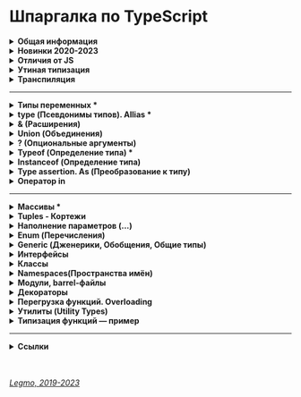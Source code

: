 <h1>Шпаргалка по TypeScript</h1>

[//]: # (Общая информация)
<details><summary><b>Общая информация</b></summary><p>

- Разрабатывается с конца 2012
- Разрабатывается в Microsoft, но OpenSource
- Андерс Хейлсберг — создатель таких языков как Delphi, C#
- Angular 2+ и Vue3 полностью написаны на TypeScript

- **Что это**
  - Типизированное надмножество JavaScript — любая программа на JS является программой на TypeScript. Код на TS
    компилируется в JS.
  - Строго типизированный и компилируемый язык (ближе к Java, C# и другим строго типизированным языкам).

- **Зачем**
  - Строгая типизация уменьшает количество потенциальных ошибок, которые могли бы возникнуть при разработке на JavaScript.
  - Реализует в JS многие концепции, которые свойственны объектно-ориентированным языкам, как, например, наследование,
    полиморфизм, инкапсуляция и модификаторы доступа и так далее.
  - Позволяет быстрее и проще писать большие сложные комплексные программы. Их легче поддерживать, развивать,
    масштабировать и тестировать, чем на стандартном JavaScript.

<br></p>
</details>

[//]: # (Новинки 2020-2023)
<details><summary><b>Новинки 2020-2023</b></summary><p>

  - **2023 (TS 5.0)**
    - Функции-декораторы 
      - позволяют добавить дополнительное поведение классу, методу, свойству.
    - Const для типов параметров функций 
      - можно работать с типом, который передаём в дженерик, как с литералом.
    - Улучшения в работе с Enum 
      - при создании enum каждому его ключу присваивается числовое значение, соответствующее его порядковому номеру, начиная с 0.
      - теперь при передаче значения которого нет в перечислении, появляется ошибка:
      - все перечисления теперь рассматриваются как объединённые перечисления
    - Поддержка нескольких конфигурационных файлов 
      - теперь можно подключать N сторонних конфигурационных файлов, указав путь до них в поле `extends`
    - Оптимизация TS 
      - ускорение работы и установки TS
  - **2022 (TS 4.9)**
    - Оператор `satisfies`
      - проверка соответствие выражения некоторому типу, не меняя сам тип. Помогает при работе с объектами со смешанными типами данных.
    - Оператор `in` вызывает меньше ошибок
      - теперь вызывает меньше ошибок при сужении типов. `In` решает вопросы при проверке наличия св-ва у объекта и отделения этих типов друг от друга.
    - Использование ключевого слова `auto-accessor` в классах
      - синтаксический сахар для создания get и set методов приватного свойства.
    - Прямое сравнение с `NaN` теперь запрещено, выдает ошибку
    - Новы команды управления импортами в редакторе кода
      - "Удалить неиспользуемые импорты" (Remove unused imports) 
      - "Сортировать импорты" (Sort imports)
    - Улучшение производительности
  - **2020-2022**
    - Утилиты типов / Utility types
    - Условные типы / Conditional types
    - Вывод типов с помощью условных типов
    - Необязательные и прочие (rest) элементы кортежа
    - Абстрактные классы / Abstract classes
    - Сигнатуры конструктора / Construct signatures
    - Утилита типа ConstructorParameters
    - Типы вариативных кортежей / Variadic tuple types
    - Помеченные элементы кортежа / Labeled tuple elements
    - Вывод типа свойства класса из конструктора
    - Поддержка тега deprecated JSDoc
    - Типы шаблонных литералов / Template literal types
    - Рекурсивные условные типы
    - Поддержка тега see JSDoc
    - explainFiles
    - Явное определение неиспользуемых переменных
    - Разделение типов аксессоров
    - override
    - Статические сигнатуры доступа по индексу / Static index signatures
    - Поддержка тега link JSDoc
    - exactOptionalPropertyTypes
    - Утилита типа Awaited
    - Модификатор type в именованном импорте
    - Утверждения const / const assertions
    - Автозавершение методов классов
    - Улучшение вывода типов при доступе по индексу
    - Флаг CLI --generateTrace
    - Поддержка модулей ES в Node.js
    - Поле type файла package.json
    - Выражения инстанцирования / Instantiation expressions
    - extends и infer
    - Опциональные аннотации вариативности для параметров типов
    - Кастомизация разрешения модулей
    - Переход к определению источника / Go to source definition

  - **Ссылки**
    - [Habr — TypeScript 5.0 и 4.9: оцениваем и сравниваем изменения (2023)](https://habr.com/ru/companies/simbirsoft/articles/740224/)
    - [Habr — TypeScript 4.9: что нас ожидает (2022)](https://habr.com/ru/companies/surfstudio/articles/695900/)
    - [Habr — Возможности JavaScript и TypeScript последних лет. Часть 2](https://habr.com/ru/companies/timeweb/articles/723332/)

<br></p>
</details>

[//]: # (Отличия от JS)
<details><summary><b>Отличия от JS</b></summary><p>

  - явное статическое назначения типов
  - `Классы` — полноценные, как в традиционных ООП языках. В JS классы сейчас чисто «синтаксические» — под капотом
    прототипы
  - `Модули`
  - `private` (приватные переменные) - свойства полностью недоступны вне класса. Скоро будут внедрены в JS (символ `#`)
  - `Декораторы` — позволяют добавить к классам и их членам метаданные и тем самым изменить их поведение без изменения их
    кода. (символ `@`). В JS существовали давно, но для них нет спец. синтаксиса. Обещают скоро добавить.
  - `Интерфейсы` -
  - `namespace` (пространства имен) - способ логически сгруппировать код. Содержат группу
    классов/интерфейсов/функций/других пространств имен, которые могут использоваться в некотором общем контексте. Чтоб
    случайно не загрязнять глобалоное пространство имён
  
  - **Позже было добавлено в JS**
    - `Optional Chaining` (опциональная последовательность) - возможность безопасно обращаться к глубоко вложенным свойствам объекта без необходимости проверять существование каждого из них (оператор `?`).
    - `Nullish Coalescing` (оператор нулевого слияния) - возможность проверки значения `nullish` (null или undefined) вместо `falsey` ('', 0, undefined, null, false, NaN и т.д.)
  
  - **Ссылки**
    - [JavaScript превращается в TypeScript?](https://medium.com/nuances-of-programming/javascript-%D0%BF%D1%80%D0%B5%D0%B2%D1%80%D0%B0%D1%89%D0%B0%D0%B5%D1%82%D1%81%D1%8F-%D0%B2-typescript-a639cca7426f)
  
<br></p>
</details>

[//]: # (Утиная типизация)
<details><summary><b>Утиная типизация</b></summary><p>

  - Неявная типизация, латентная типизация или утиная типизация (Duck typing)
  -  
  - Концепция: конкретный тип или класс объекта не важен, важны лишь свойства и методы этого объекта.
  - Т.е. при работе с объектом его тип не проверяется — проверяются свойства и методы этого объекта.
  -  
  - Смысл «утиной типизации» — в проверке необходимых методов и свойств.
  - Например: можно проверить, что объект — массив, не вызывая `Array.isArray`, а просто уточнив наличие важного для нас метода (например `splice`).
  -  
  - Если объект похож на дату, у него есть методы даты, то будем работать с ним как с датой (какая разница, что это на самом деле). 
  - То есть мы намеренно позволяем передать в код нечто менее конкретное, чем определённый тип, чтобы сделать его более универсальным.
  -  
  - Этот подход добавляет гибкости коду, позволяет полиморфно работать с объектами, которые никак не связаны друг с другом и могут быть объектами разных классов. Единственное условие, чтобы все эти объекты поддерживали необходимый набор свойств и методов.
  -  
  - Такая типизация характерна для языков программирования с динамической типизацией.
  - «Если это выглядит как утка, плавает как утка и крякает как утка, то это, вероятно, и есть утка. »

<br></p>
</details>

[//]: # (Транспиляция)
<details><summary><b>Транспиляция</b></summary><p>

  - Конвертация кода в другой, похожий язык.
  - «Перевод» программы с одной версии языка на другую. Или на другой язык.
  - преобразование программы, написанной на одном языке программирования в качестве исходных данных, в эквивалентный код другой версии этого языка или в другой язык программирования того же уровня абстракции.
  - Преобразование моего кода, в другой, который может применяться и работать у конечного пользователя на любых устройствах с любыми версиям языка разработки.
  -  
  - **Babel** = транспилятор. Преобразует JSX в обычный JS, новый JS  в старый, LESS/SCSS в CSS, TS в JS.
  - Компоненты написанные на JSX (HTML и JS) преобразуются в чистый JS с помощью CLI (интерфейс командной строки) инструмента Babel
  -  
  - Это важная часть фронтенд-разработки: поскольку в браузерах медленно появляются новые фичи, были созданы языки с экспериментальными возможностями, которые транспилируются в совместимые с браузерами языки.
  - Превращение одной версии языка в другую версию языка. JSX - это расширение JS, nfr xnj JSX->JS = транспиляция.
  -  
  - `Компиляция` — перевод на другой язык (чаще всего низкоуровневый = байт-код).

  - **Ссылки**
    - [Habr - Как работает JS: классы и наследование, транспиляция в Babel и TypeScript](https://habr.com/ru/company/ruvds/blog/415377/)
    - [Hexlet - Что такое транспиляция](https://guides.hexlet.io/ru/transpilers/)

<br></p>
</details>


---


[//]: # (Типы переменных todo: дополнить)
<details><summary><b>Типы переменных *</b></summary><p>

  - `number` — числа
  - `string` — строки, в т.ч. шаблонные
  - `boolean` — логическое значение
  - `symbol` — symbol в js
  - `null`  - null в js (*в js typeof null = object, так сложилось исторически*)
  - `undefined` — undefined в js
  - `never` — **ТS only**. Представляет отсутствие значения. Для типизации ответа функций, которые генерируют или возвращают ошибку. Или если в функции бесконечный цикл
  - `void` — **ТS only**. Определят отсутствующие типы. Для типизации ответа функций, которые не возвращают ничего (нет return)
  - `object` —
  - `array` — массивы (*number[] или `Array<number>`*)
  - `tuple` — кортежи. Массивы в которых могут быть разные типы данных (*let x: [string,number]*)
  - `enum` — перечисления. Задание понятных имён набору численных значений
  - `any` — что угодно (ключевое слово)
  - 
  - `Function` — представляет объект с методами bind, call, apply.
  - `Alias` — псевдоним для своего типа
    `Union` — означает «A или B» подобно OR-оператору `||` в JS. [mediem.com — TypeScript: основы](https://medium.com/nuances-of-programming/typescript-%D0%BE%D1%81%D0%BD%D0%BE%D0%B2%D1%8B-728e88888723)
  - `Discriminated` — присвоение общего ключа, предназначенного для совместного использования внутри типа Union. [mediem.com — TypeScript: основы](https://medium.com/nuances-of-programming/typescript-%D0%BE%D1%81%D0%BD%D0%BE%D0%B2%D1%8B-728e88888723)
  - `Intersection` - надалог «AND» (`&`)
  - `Inference` — автоматическое определние типа, если тип не указан в переменной или функции.
  - `Assertion` — «as». Позволяет переопределять Inference любым способом. Обычно используется для переноса кода из JS. Рекомендуется, когда мы точно знаем тип возвращаемой функции или тип переменной.

  - **Ссылки**
    - [WebDev - TypeScript. Базовые типы 1 (YouTube)](https://youtu.be/iugNHvMWBw4)
    - [WebDev - TypeScript. Базовые типы 2 (YouTube)](https://youtu.be/MNcl1Fni4cw)

<br></p>
</details>

[//]: # (type - Псевдонимы типов, Allias todo: дополнить)
<details><summary><b>type (Псевдонимы типов). Allias *</b></summary><p>

  - `type id = number | string;`
  - псевдоним = Allias
  - полезны для работы со сложными объектами `{name: string; age: number}`
  
<br></p>
</details>

[//]: # (& - Расширения)
<details><summary><b>& (Расширения)</b></summary><p>

  - В одном типе можно заимствовать или расширять код других типов, при помощи операции `&`
  - ```ts
      type Person = {name: string; age: number};
      type Employee = Person & {company: string};
    ```

<br></p>
</details>

[//]: # (union - Объединения)
<details><summary><b>Union (Объединения)</b></summary><p>

  - `a | b` — позволяет комбинировать или объединить другие типы

<br></p>
</details>

[//]: # (? - Опциональные аргументы)
<details><summary><b>? (Опциональные аргументы)</b></summary><p>

  - `let person: { name: string; age?: number };` — свойство age необязательное

<br></p>
</details>

[//]: # (Typeof - Определение типа todo: дополнить)
<details><summary><b>Typeof (Определение типа) *</b></summary><p>

  - Команда (оператор) `typeof` работает только с базовыми типами данных.

<br></p>
</details>

[//]: # (Instanceof - Определение типа)
<details><summary><b>Instanceof (Определение типа)</b></summary><p>

  - Работает почти так же, как `typeof`. Отличие в том, что может определять не только базовые типы, но и собственные..

<br></p>
</details>

[//]: # (Type assertion. As - Преобразование к типу)
<details><summary><b>Type assertion. As (Преобразование к типу)</b></summary><p>

  - модель преобразования значения переменной к определенному типу
  - есть две формы приведения
    - с применением оператора `as`: `const header = document.getElementById("header") as HTMLElement;`
    - угловыми скобками: `const header = <HTMLElement>document.getElementById("header");`. Перед значением в угловых
      скобках указывается тип, к которому надо выполнить приведение. Так, в данном случае мы получаем объект типа
      HTMLElement
  - такие преобразования будут иметь силу, если мы точно знаем, что значение может быть преобразовано к целевому типу.
  - Например, на странице есть элемент с id=header, поэтому мы можем преобразовать значение к типу HTMLElement. Если такого элемента нет, то во время выполнения мы получим ошибку.

<br></p>
</details>

[//]: # (Оператор in)
<details><summary><b>Оператор in</b></summary><p>

- Оператор in позволяет проверить наличие определенного свойства в объекте. Он возвращает true, если свойство есть в
  объекте, и false, если свойство отсутствует
  - ```ts
    function printUser(user: { name: string; age?: number }){
       if("age" in user){
        console.log(`Name: ${user.name} Age: ${user.age}`);
       }
       else{
        console.log(`Name: ${user.name}`);
       }
    }
    ```

<br></p>
</details>


---


[//]: # (Массивы todo: дополнить)
<details><summary><b>Массивы *</b></summary><p>

  - `тип_элементов_массива[]` или `Array<тип_элементов_массива>`
  - являются строго типизированными. Если изначально массив содержит строки, то в будущем сможет работать только со строками.
  - с помощью индексов можно обращаться к элементам массива.
  - ReadonlyArray - тип массивов, элементы которых нельзя изменять. `ReadonlyArray<тип_элементов_массива>`
    - `const people: ReadonlyArray<string> = ["Tom", "Bob", "Sam"];`
    - `const people: readonly string[]= ["Tom", "Bob", "Sam"];`
  - массивы поддерживают декомпозицию на константы и переменные. [metanit.com](https://metanit.com/web/typescript/2.9.php)

<br></p>
</details>

[//]: # (Tuples - Кортежи)
<details><summary><b>Tuples - Кортежи</b></summary><p>

  - Массивы, которые могут хранить значения разных типов. `let user: [string, number];`
  - Кортежи могут иметь необязательные элементы, для которых можно не предоставлять значение. Чтобы указать, что элемент является необязательным, после типа элемента ставится `?`
    - ```ts
        let bob: [string, number, boolean?] = ["Bob", 41, true];
        let tom: [string, number, boolean?] = ["Tom", 36];
      ```
  - многоточие - С помощью оператора `...` внутри определения типа кортежа можно определить набор элементов, количество которых неопределено. Например:
    - ```ts
        let math: [string, ...number[]] = ["Math", 5, 4, 5, 4, 4];
        let physics: [string, ...number[]] = ["Physics", 5, 5, 5];
      ```
  - readonly - позволяет создавать кортежи только для чтения, элементы которого нельзя изменить `const tom: readonly [string, number] = ["Tom", 36]; `
  
<br></p>
</details>

[//]: # (Наполнение параметров - ...)
<details><summary><b>Наполнение параметров (...)</b></summary><p>

  - TS позволяет использовать массивы для передачи данных сразу нескольким параметрам. 
  - ```ts
      const numbers = [1, 3, 5, 7, 9] as const;
      let num = sum(...numbers);
    ```
  - **Ссылки**
    - [metanit.com — Неопределенный набор и наполнение параметров](https://metanit.com/web/typescript/2.12.php)

<br></p>
</details>

[//]: # (Enum - Перечисления)
<details><summary><b>Enum (Перечисления)</b></summary><p>

[//]: # (Общее)
- <details><summary><b>Общее</b></summary><p>

  - Задание понятных имён набору численных значений
  - ```ts
      enum Directions {
        Up, //0
        Down = 1,
        Left = 4,
        Right, //5
      }
    ```
  - можно получать ключ по значению (`Directions.Up // 0`, `Directions['Up'']`)
  - можно получать значение по ключу (`Directions[0] // 'Up'`) = Reverse Enum

  - можно задавать свои индексы вместо чисел
  - ```ts
      enum Links {
        vk = 'https://vk.com/',
        facebook = 'https://facebook.com/',
        youtube = 'https://youtube.com/',
      }
    ```
  - теперь `Links[0]` или `Links['https://vk.com/']` не сработает
  - сработает `Links.vk` или `Links['vk']`
    
  <br></p>
  </details>


[//]: # (Константные перечисления)
- <details><summary><b>Константные перечисления</b></summary><p>

  - ссылки к enum всегда выполняются как доступы к свойству, и никогда не встраиваются. 
  - Т.е. написав enum, и описав его перечисляемые значения вы всегда получите генерацию объекта через функцию. Даже если этот объект не будет использоваться
  - если надо оптимизировать ресурсы и мощности - используем константные перечисления. Тогда мы получим соответствующие значения только при обращении к опр. элементу enum.
  - Генерации объекта при этом не происходит
  - ```ts
    const enum Links {
    vk = 'https://vk.com/',
    facebook = 'https://facebook.com/',
    youtube = 'https://youtube.com/',
    }
    ```
  - 
  - позволяет определить набор именованных констант, которые описывают определенные состояния.
  - существует возможность создавать текстовые и числовые константы.
      
  <br></p>
  </details>


[//]: # (Ссылки)
- <details><summary><b>Ссылки</b></summary><p>

  - [metanit.com — Перечисление enum](https://metanit.com/web/typescript/2.11.php)
  - [WebDev — TypeScript. Базовые типы 2 (YouTube)](https://youtu.be/MNcl1Fni4cw?t=200)
  - [WebDev — TypeScript. Перечисления Enums (YouTube)](https://youtu.be/FltLrtKWMak)
    
  <br></p>
  </details>

<br></p>
</details>

[//]: # (Generic - Дженерики, Обощения)
<details><summary><b>Generic (Дженерики, Обобщения, Общие типы)</b></summary><p>

[//]: # (Общее)
- <details><summary><b>Общее</b></summary><p>

  - Позволяют создавать компоненты способные работать с разными типами, но без использования `any`.
  - Можно создавать компоненты, которые совместимы с большим количеством типов, а не только с одним.
  - 
  - «Захватываем» тип аргумента, потом используем его для описания типа возвращаемого из функции. 
  - Если в функции пришла строка - функция должна вернуть строку.
  - 
  - Обычно используют букву `T` (type), но вообще-то можно любую.
  - 
  - Чаще всего используются в функциях.
  - 
  - Почему не использовать тип `any` для взятия сразу нескольких типов?
    - Допустим, нужно создать какую-нибудь функцию, которая возвращает переданный ей параметр: `function dummyFun(arg: any): any {return arg;}`
    - Хоть `any` и является обобщающим типом, у него есть отличие: мы не можем узнать оригинальный тип передаваемой переменной.
    - Это можно реализовать с помощью дженерика: `function dummyFun(arg: T): T {return arg}`
    - В этом коде используется generic-параметр T, тип которого можно будет захватить и в дальнейшем использовать.

  - Что делать, если я передаю аргумент с определенным типом и у меня должен быть выход с точно таким же типом 
    - Для таких случаев существуют обобщенные типы, это и есть дженерики
    - нужны, когда мы производим действия над сущностями с одинаковым типом
  
  <br></p>
  </details>

[//]: # (Примеры)
- <details><summary><b>Примеры</b></summary><p>

  - ```ts
      //используя any
      const getter1 = (data: any): any => data;

      //используя generic
      const getter2 = <T>(data: T): T => data;

      getter1('test').length // 4
      getter1(10).length // undefined
      getter2(10).length // Error - у числа нет метода length. Получили ошибку ещё на этапе написания кода

      //можно при вызове функции указать какой тип данных будет получать функция, 
      //чтоб случайно не впихнуть туда "не то"
      getter2<string>('test').length
    ```
  - ```ts
      //generic + класс + два типа данных
      class User<T, K> {
        constructor(public name: T, public age: K) {
        }
  
        public getPass(): string {
          return `${this.name}${this.age}`
        }
      }
  
      const Ivan = new User('Ivan', '31');
      const Petr = new User(123, 27);
      const Efim = new User('Efim', 15);
  
      Ivan.getPass(); // "Ivan31"
      Petr.getPass(); // "12327"
      Efim.getPass(); // "Efim15"
    ```
  - Если надо поставить ограничение на generic-тип, напримре указать что он должен быть только числом
  - ```ts
      class User<T, K extends number> {
        //...
      }
    ```
  - Можно создать массив можно с помощью дженерик-типа написав `Array<Type>`
  - ```ts
      let numbers: Array<number> = [1, 2, 3, 4, 5]` Этот код создаёт числовой массив, содержащий 5 элементов.
    ```
  
  <br></p>
  </details>

[//]: # (Ссылки)
- <details><summary><b>Ссылки</b></summary><p>

  - [Mentanit - Обобщения](https://metanit.com/web/typescript/3.5.php)
  - [WebDev - Обобщения в TS](https://youtu.be/ysQb60CQB8U)
  
  <br></p>
  </details>

<br></p>
</details>

[//]: # (Интерфейсы)
<details><summary><b>Интерфейсы</b></summary><p>

[//]: # (Общее)
- <details><summary><b>Общее</b></summary><p>
  
  - Особый тип данных. Нужны для именования типов.
  - 
  - Создавая интерфейс мы создаем новый тип данных (чаще всего для объектов или классов).
  - Этому типу мы указываем какие поля, функции и какие вообще элементы должны будут присутствовать у объектов данного типа.
  - 
  - Интерфейсы содержат свойства и методы кастомного типа, но не содержат их реализацию.
  - Реализацию берёт на себя класс/объект, реализующий интерфейс.
  - 
  - Type создаёт псевдоним для любых типов (примитивы и т.д.).
  - Интерфейс = именованный тип объекта/класса.
  - Интерфейс может наследоваться и расширяться другими интерфейсами (использован в выражениях `extands` или `implements`).
  - 
  - В принципе можно использовать только типы или только интерфейсы.
  - Но, сематически правильно — использовать интерфейсы для объекта/классов, а типы для остального.
  - Особое значение то имеет в ООП-подходе.

  <br></p>
  </details>

[//]: # (Преимущества интерфейсов перед типами)
- <details><summary><b>Преимущества интерфейсов перед типами</b></summary><p>

  - **Декларативное расширение (мерджинг)** — если объявить два интерфейса с одинаковыми именами, то TS "склеит" их в один.
  - **Расширение интерфейсов** — когда один интерфейс поглощает все свойства родителя и добавляет свои.
  -
  - ```ts
        interface Person {
        name: string
      };
      const person1: Person = {name: 'Gabriel'}
      const person2: Person = {surname: 'Grasia'} // Ошибка, нет обязательного св-ва name + есть лишнее св-во surmane
    ```
  - В примере выше в первом свойстве реализуется интерфейс Person.
  - Попытка реализации интерфейса в переменной `person2` выбросит исключение.

  <br></p>
  </details>

[//]: # (Возможности)
- <details><summary><b>Возможности</b></summary><p>

  - `age?: number` — опциональные свойства. Если такой пометки нет - св-во обязательно.
  - `readonly age: number` — свойство только для чтения. Не может быть изменено.
  - `[propNameL string]: any` — строковый индекс. Позволяет добавлять любое количество свойств любого типа
  - `class Ivan impelement User, Admin{...}` — создание класса на основании нескольких интерфейсов
  - `interface SuperAdmin extends Admin{...}` — класс SuperAdmin расширяет класс Admin, т.е. добавляет новые св-ва/методы
  - `interface SuperAdmin extends User, Admin{...}` — класс SuperAdmin расширяет классы Admin и User

  <br></p>
  </details>

[//]: # (Ссылки)
- <details><summary><b>Ссылки</b></summary><p>

  - [WebDev - Интерфейсы в TS](https://youtu.be/RUCpNX0E_jw)
  - [Mentanit - Интерфейсы](https://metanit.com/web/typescript/3.3.php)
  
  <br></p>
  </details>

  <br></p>

</details>

[//]: # (Классы)
<details><summary><b>Классы</b></summary><p>

[//]: # (Ссылки)
- <details><summary><b>Ссылки</b></summary><p>

  - В ООП класс — шаблон для создания объектов, обеспечивающий начальные значения состояний: инициализация полей-переменных и реализация поведения функций или методов.
  - Инструкция, чертёж по которому можно создать автомобиль (объект).
  - 
  - В JS класс — функция для создания объектов. Определяет св-ва и методы объекта.

  <br></p>
  </details>

[//]: # (Примеры)
- <details><summary><b>Примеры</b></summary><p>

  - Полная форма записи:
  - ```ts
      class User {
        //объявлем поля класса - т.е. типизируем св-ва класса + можем задать начальные значения
        public name: string;
        private nickName: string;
        protected age: number = 20; //задано дефолтное значение
        readonly pass: number;

        static secret: number = 12345 //статическое св-во, видно в самом классе без создания экземпляра. 
        // Доступно всем экземплярам через User.secret (не this.secret)

        constructor(name: string, nickName: string, age: number, pass: number) {
          //добавляем возможность принимать эти св-ва при инициализации 
          this.name = name;
          this.nickName = nickName;
          this.age = age;
          this.pass = pass;
        }
      }
    ```
  -
  - Сокращенная форма записи:
  - ```ts
      class User {
        constructor(
          public name: string,
          private nickName: string,
          protected age: number = 20, //задано дефолтное значение
          readonly pass: number,
        ) {}
      }
    ```
  
  <br></p>
  </details>

[//]: # (4 модификатора доступа)
- <details><summary><b>4 модификатора доступа</b></summary><p>

  - управляют доступностью к свойствам класса
  - `public` — значение по умолчанию. Можно получить свободный доступ.
  - `private` — не доступен за пределами класса. Ни классам-наследникам, ни объектам созданным с помощью данного класса
  - `protected` — доступен только наследникам
  - `readonly` — доступен только для чтения
    
  <br></p>
  </details>

[//]: # (Отличия классов TS и JS)
- <details><summary><b>Отличия классов TS и JS</b></summary><p>

  - TS предоставляет нам те же классы JS, но с некоторыми улучшениями:
  -
  - `Поля` — переменные уровня класса, только для их объявления не применяются var и let
    - объявляю в самом вверх при создании класса. 
  - `Модификаторы доступа` — public, private, protected, readonly
  - `Параметризированные свойства` — можно сразу объявлять св-ва в конструкторе (не объявлять их вначале).
  - `Перегрузка конструкторов` — способ обойти правило «один конструктор в классе». 
    - Он один, но можно использовать его со многими различными типами параметров.
  - `Имплементация интерфейсов` — если класс реализует интерфейс, он обязательно должен реализовать свойства и методы, определенные в интерфейсе. 
    - `class User implements НазваниеИнтрейеса{ код класса }`
  - `Расширение` классов - поглощение всех св-в родительского класса + добавление своих.
  - `Дженерики` в классах - способ сообщить классу, какой тип необходимо использовать при его вызове. 
    - Так же, как во время вызова мы сообщаем функции, какие значения использовать в качестве аргументов.`class User<T> {constructor(id:T){}}`
  - `Инстансы` — объекты, которые созданы при помощи класса (экземпляры)
  - `Наследование` классов - наследуем св-ва и методы родительского класса. `class Admin extends User{ код класса }`
  - `Абстрактные классы` — базовые классы, от которых наследуются другие.
  
  <br></p>
  </details>

[//]: # (Аксессоры)
- <details><summary><b>Аксессоры</b></summary><p>

  - Это `геттеры` и `сеттеры` — спец. методы класса для установки и чтения его свойств.
  - Чтобы случайно не изменить св-ва классе, которые не должны меняться - стараются напрямую св-ва класса не менять.
  - Используют геттеры и сеттеры.
  - Снаружи ведут себя как свойства:
  - 
  - ```js
      //Вызов обычного метода класса
      task.setSomethingData(10);
      //Вызов метода-сеттера
      task.somethingData = 10;
    ```

  
  <br></p>
  </details>

[//]: # (Абстрактные классы)
- <details><summary><b>Абстрактные классы</b></summary><p>

  - Базовые классы, от которых наследуются другие.
  - В JS - это обычный класс. В TS - отдельная сущность.
  - Нужен чтоб прописать как должен выглядеть класс-потомок. Например, обязательно иметь св-во Х и метод Y, причём метод должен возвращать именно опр. тип данных.

  - Особенности
    - от данного типа класса нельзя напрямую создать экземпляр. Можно только создать наследника
    - абстрактный класс содержит детали реализации своих элементов (т.е. свойств и методов)

  - ```ts
      abstract class User {
        //...
      }
    ```
  
  <br></p>
  </details>

[//]: # (Наследование)
- <details><summary><b>Наследование</b></summary><p>

  - При наследовании класс-потомок перенимает весь функционал класса-родителя - все его свойства и функции и может их использовать.
  - Производные классы могут переопределять методы базовых классов.
  - 
  - TS поддерживает
    - `одиночное наследование` — свойства и поведение базового класса могут быть унаследованы не более чем одним производным классом. 
      - Он используется для добавления новых функций в уже реализованный класс.
    - `многоуровневое наследование` — производный класс действует как базовый класс для другого производного класса. 
      - Вновь созданный производный класс приобретает свойства и поведение других базовых классов.
  
  <br></p>
  </details>

[//]: # (Ссылки)
- <details><summary><b>Ссылки</b></summary><p>

  - [Legmo - JS](/Pages/JS/JS.md)
  - [WebDev - Классы в TS (yuotube)](https://youtu.be/OruUd2HULaI)
  - [WebDev - Классы в JS (yuotube)](https://youtu.be/BASquaxab_w)
  - [VC - Крупный гайд по TypeScript](https://vc.ru/dev/423888-krupnyy-gayd-po-typescript)
  - [Mentanit - Наследование](https://metanit.com/web/typescript/3.2.php)
  - [WebDev - Наследование в TS (yuotube)](https://youtu.be/wTwPThKzu-U)
  
  <br></p>
  </details>

<br></p>
</details>

[//]: # (Namespaces - Пространства имён)
<details><summary><b>Namespaces(Пространства имён)</b></summary><p>

  - Нужны чтоб не засорять переменными глобальную область видимости.
  - Альтернатива модулям или обычным классам со статическими свойствами.
  - 
  - Особая сущность, похожая на объект.
  - Чтоб получить снаружи доступ к данным из `namespace` — их надо из него экспортировать.

  - ```ts
      namespace Utils {
        const userPass: string = '12345';
        export const userName: string = 'Ivan';
      }

      const myName = Utils.userName; //Всё ок
      const myPass = Utils.userPass; //Ошибка. Но можно создать тут свою константу myPass - никаких ошибок это не вызовет
    ```
  - Сами namespaces тоже можно импортировать/экспортировать из одного файла в другой, есть спец. синтаксис. 
  - Но это устаревшая возможность. Рекомендуют использовать JS-модули.

  - **Ссылки**
    - [Mentanit - Модули](https://metanit.com/web/typescript/3.8.php)
    - [WebDev - Модули в TS](https://youtu.be/5Eap2h9AffA)
    - [WebDev - Модули в JS](https://youtu.be/q_tHi37EMic)
    - [learn.javascript.ru - Модули](https://learn.javascript.ru/modules)
    
<br></p>
</details>

[//]: # (Модули, barrel-файлы)
<details><summary><b>Модули, barrel-файлы</b></summary><p>

[//]: # (Общее)
- <details><summary><b>Общее</b></summary><p>

  - Нужны чтоб не засорять переменными глобальную область видимости.
  - Модули создают своё пространство имён.
  - 
  - Модули выполняются в собственной области видимости, а не в глобальной. Это означает, что переменные, функции, классы и т.д., объявленные в модуле, недоступны за пределами - модуля до тех пор, пока они в явном виде не будут из него экспортированы. Кроме того, перед использованием экспортированных сущностей, их следует импортировать в - соответствующий
  - файл.
  - 
  - В TS, как и в JS ES6+, любой файл, содержащий `import` или `export` верхнего уровня (глобальный), считается модулем.
  - Файл, не содержащий указанных ключевых слов, является глобальным скриптом.

  - ```ts
      //File Utils.ts 
      export const userName: string = 'Ivan';

      //File User.ts 
      import {userName} from './Utils'

      const fullName = userName + ' Ivanov';
    ```
  
  <br></p>
  </details>


[//]: # (Barrel-файлы)
- <details><summary><b>Barrel-файлы</b></summary><p>

  - Barrel-файлы дают возможность свести нескольких экспортируемых модулей в один более удобный. Для этого достаточно в
    проекте создать отдельный файл, который будет экспортировать несколько модулей сразу.
  - ```ts
      export * from './person';
      export * from './animal';
      export * from './human';
    ```
  - И после этого можно одной строкой можно импортировать все эти модули вместе: 
  - `import { Person, Animal, Human } from 'index';`
    
  <br></p>
  </details>


[//]: # (Ссылки)
- <details><summary><b>Ссылки</b></summary><p>

  - [Mentanit - Модули в TS](https://metanit.com/web/typescript/3.8.php)
  - [Habr - Модули в TS](https://habr.com/ru/company/macloud/blog/563722/)
  - [WebDev - Модули в TS](https://youtu.be/5Eap2h9AffA)
  - [WebDev - Модули в JS](https://youtu.be/q_tHi37EMic)
  - [learn.javascript.ru - Модули](https://learn.javascript.ru/modules)
  
  <br></p>
  </details>

<br></p>
</details>

[//]: # (Декораторы)
<details><summary><b>Декораторы</b></summary><p>

[//]: # (Общее)
- <details><summary><b>Общее</b></summary><p>

  - Декораторы позволяют добавить метаданные классам и функциям.<br>
  - Тем самым изменить их поведение без изменения их кода.
  - 
  - По сути - обычная функция. Оборачивает некую сущность и модифицирует её поведение. Похоже на High Order Components.

  - ```ts
      //создаём декоратор класса
      const logClass = (constructor: Function) => {
        console.log(constructor) // если декоратор класса вернет значение, то он заменит объявление класса с помощью предоставленного конструктора 
      };
      
      @logClass //применили декоратор к классу User
      class User {
        //...
      }
    ```

  <br></p>
  </details>

[//]: # (4 типа декораторов)
- <details><summary><b>4 типа декораторов</b></summary><p>

  - класса
  - свойства
  - метода
  - аксессора (геттеры/сеттеры)

  <br></p>
  </details>

[//]: # (Фабрика декораторов)
- <details><summary><b>Фабрика декораторов</b></summary><p>

  - Функция, которая возвращает выражение. Будет вызвана декоратором при выполнении программы.

  - ```ts
    function factory(bvalue: any) {   //Factory
      return function (target: any) { //Decorator
        console.log(target)
      }
    }
    ```

  <br></p>
  </details>

[//]: # (Композиция декораторов)
- <details><summary><b>Композиция декораторов</b></summary><p>

  - Можно применять несколько декораторов
  - ```ts
    //Вариант 1
    @decoratorOne @decoratorTwo
    class User1 {/*...*/
    }

    //Вариант 2
    @decoratorOne
    @decoratorTwo
    class User2 {/*...*/
    }
    ```

  - Выражение для каждого декоратора вычисляется сверху вниз.
  - Затем результаты вызываются снизу вверх.
    
  <br></p>
  </details>
  
[//]: # (Ссылки)
- <details><summary><b>Ссылки</b></summary><p>

  - [Legmo - JS](/Pages/JS/JS.md)
  - [Mentanit - Декораторы в TS (yuotube)](https://metanit.com/web/typescript/6.1.php8)
  - [WebDev - Декораторы в TS (yuotube)](https://youtu.be/1-lWrocbnK8)
  - [Habr - Разбираем декораторы ES2016](https://habr.com/ru/post/277021/)
  - [learn.javascript.ru - Декораторы и переадресация вызова, сall/apply](https://learn.javascript.ru/call-apply-decorators)
  
  <br></p>
  </details>

<br></p>
</details>

[//]: # (Перегрузка функций. Overloading)
<details><summary><b>Перегрузка функций. Overloading</b></summary><p>

[//]: # (Общее)
- <details><summary><b>Общее</b></summary><p>

  - `Перегрузка функций` — возможность создавать несколько одноименных функций с разными реализациями.<br>
  - При вызовах перегруженной функции будет выполняться конкретная реализация этой функции в соответствии с контекстом вызова, позволяя одному вызову функции выполнять разные задачи в зависимости от контекста
  
  <br></p>
  </details>

[//]: # (Примеры)
- <details><summary><b>Примеры</b></summary><p>

  - Пример 1 — самый примитивный вариант
  - ```ts
      //Соединяет 2 или 3 строки в одну. Если передать только 1 строку  - вернёт её же
      function concatString(s1: string, s2?: string, s3?: string) {
        let s = s1;
        if(s2) {
          s += `, ${s2}`;
        }
        if(s3) {
          s += `, ${s3}`;
        }
        return s;
      }

      // Это сработает 
      concatString('one');
      concatString('one','two');
      concatString('one', 'two', 'three');

      // Получим ошибки компиляции 
      concatString('one', true);
      concatString('one', 'two', 'three', 'four');
    ```

  - Пример 2 — использование приёма «перегрузка»
  - ```ts
      //если передать строку - вренёт строку, иначе вернёт случайное число
      function helloWorld(): number; // первая перегрузка — описываем что функция может вернуть число
      function helloWorld(s: string): string; // вторая перегрузка Уточняем — функция может вернуть строку, если приняла строку
      function helloWorld(s?: string) { // Основная функция, должна принять все возможные перегрузки, объявленные ранее. 
        if (!s) {
          return Math.random();
        }
        return s;
      }

      // x имеет тип string 
      const x = helloWorld('test');
      // y имеет тип number 
      const y = helloWorld();
    ```
  
  <br></p>
  </details>

[//]: # (Важен порядок объявления перегрузок)
- <details><summary><b>Важен порядок объявления перегрузок</b></summary><p>

  - Всегда помните о важности порядка объявления перегрузок:
    - вначале объявляем наиболее специфические перегрузки, затем менее
    - основная функция объявляется в последнюю очередь
    - основная функция должна соответствовать всем вариантам описаных типов
  
  <br></p>
  </details>

[//]: # (Избегать n перегрузок, отличающихся только конечными параметрами)
- <details><summary><b>Избегать n перегрузок, отличающихся только конечными параметрами</b></summary><p>

  - ```ts
      //вместо этого 
      interface Example {
        foo(one: number): number;
        foo(one: number, two: number): number;
        foo(one: number, two: number, three: number): number;
      }
      
      //делаем так 
      interface Example {
        foo(one?: number, two?: number, three?: number): number;
      }
    ```

  <br></p>
  </details>

[//]: # (Избегать перегрузок, отличающихся типом только в одном типе аргумента)
- <details><summary><b>Избегать n перегрузок, отличающихся типом только в одном типе аргумента</b></summary><p>

  - ```ts
      //вместо этого 
      interface Example {
        foo(one: number): number;
        foo(one: number | string): number;
      }
      
      //делаем так
      interface Example {
        foo(one: number | string): number; //можно обойтись одним модификатором optional
      }
    ```

  <br></p>
  </details>

[//]: # (Ссылки)
- <details><summary><b>Ссылки</b></summary><p>

  - [Medium -  Перегрузка функций в TypeScript](https://medium.com/nuances-of-programming/%D0%BF%D0%B5%D1%80%D0%B5%D0%B3%D1%80%D1%83%D0%B7%D0%BA%D0%B0-%D1%84%D1%83%D0%BD%D0%BA%D1%86%D0%B8%D0%B9-%D0%B2-typescript-a2027adadeb1)
  - [Habr - Перегрузка функций в TypeScript](https://habr.com/ru/company/otus/blog/688270/)
  - [Оф. документация — More on Functions](https://www.typescriptlang.org/docs/handbook/2/functions.html)

  <br></p>
  </details>

<br></p>
</details>

[//]: # (Утилиты  - Utility Types)
<details><summary><b>Утилиты (Utility Types)</b></summary><p>

- Есть 16 типов утилит:
- 
- `Partial<Type>` — сделать все члены объекта необязательными
- `Required<Type>` — тип все поля которого становятся обязательными
- `Readonly<Type>` — тип все св-ва которого предназначены только для чтения
- `Record<Keys, Type>` — создаёт тип с набором свойств Keys (определяем) типа Types (определяем)
- `Pick<Type, Keys>` — создаёт тип на основе интерфейса Type, оставив в нём только свойств Keys. Фильтрация
- `Omit<Type, Keys>` — создаёт тип на основе интерфейса Type, удалив из него типы Keys
- `Exclude<UnionType, ExcludedMembers>` — создаёт тип на основе списка типов UnionType, исключая из него все типы
  ExcludedMembers
- `Extract<Type, Union>` — конструирует тип, составляя в нём только переданные св-ва
- `NonNullable<Type>` — выбрасывает из создаваемого типа все несуществующие типы (null и undefined)
- `Parameters<Type>`
- `ConstructorParameters<Type>`
- `ReturnType<Type>` — создаёт тип, состоящий из возвращаемого функцией типа
- `InstanceType<Type>` — создаёт тип, состоящий из типа экземпляра функции-конструктора
- `ThisParameterType<Type>`
- `OmitThisParameter<Type>`
- `ThisType<Type>`
- 
- Пример исполььзования:
- ```ts
    interface Props {
      a?: number;
      b?: string;
    };
    
    const obj1: Props = {a: 5} //Ok
    const obj2: Required<Props> = {a: 5} //Error. Не хвататет св-ва b.
  ```
- **Ссылки**
  - [Оф. документация - Utility Types](https://www.typescriptlang.org/docs/handbook/utility-types.html)
  - [WebDev - Утилиты (Utility Types)](https://youtu.be/Qf_WJGJf4yw)
  - [Habr - Язык программирования типов, скрытый в TypeScript. Utility Types](https://habr.com/ru/post/648805/)

<br></p>
</details>

[//]: # (Типизация функций — пример)
<details><summary><b>Типизация функций — пример</b></summary><p>

  - ```ts
      let MyFunc: (someArgName: string) => void;
      
      function otherFunc(name: string): void {
        alert(`Hello ${name}!`);
      };
      
      myFunc = otherFunc
    ```

<br></p>
</details>


---


[//]: # (Ссылки)
<details><summary><b>Ссылки</b></summary><p>

- [Официальный репозиторий на GitHub](https://github.com/Microsoft/TypeScript)
- [WebDev - Лекции по TypeScript (YouTube)](https://www.youtube.com/playlist?list=PLNkWIWHIRwMEm1FgiLjHqSky27x5rXvQa)
- [Metanit.com - Введение в TypeScript](https://metanit.com/web/typescript/1.1.php)
- [Книга и Справочник TypeScript](https://scriptdev.ru/)
- [It-Kamasutra - Путь самурая 2.0 (YouTube)](https://www.youtube.com/playlist?list=PLcvhF2Wqh7DM3z1XqMw0kPuxpbyMo3HvN)
- [TypeScript и React с использованием create-react-app: пошаговое руководство по настройке вашего первого приложения](https://dev-gang.ru/article/typescript-i-react-s-ispolzovaniem-create-react-app-poshagovoe-rukovodstvo-po-nastroike-vashego-pervogo-prilozhenija/)
- [Справочник TypeScript for React & Redux (piotrwitek)](https://github.com/piotrwitek/react-redux-typescript-guide)
- [Habr - Статическая и динамическая типизация (2016)](https://habr.com/ru/post/308484/?ysclid=l75ndzru2v460218152)
-
- [tproger - Вводный курс по TypeScript](https://tproger.ru/translations/course-on-typescript/)
- [Medium - TypeScript: основы](https://medium.com/nuances-of-programming/typescript-%D0%BE%D1%81%D0%BD%D0%BE%D0%B2%D1%8B-728e88888723)
- [VC - Крупный гайд по TypeScript](https://vc.ru/dev/423888-krupnyy-gayd-po-typescript)
- [Дока - Версии языка, транспайлеры, бандлеры](https://doka.guide/js/language-versions/)

  <br></p>
</details>

<br>
<br>

*[Legmo, 2019-2023](https://github.com/Legmo/notes/)*